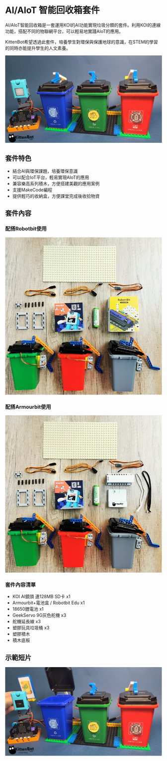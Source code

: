 # AI/AIoT 智能回收箱套件

AI/AIoT智能回收箱是一套運用KOI的AI功能實現垃圾分類的套件。利用KOI的連線功能，搭配不同的物聯網平台，可以輕易地實踐AIoT的應用。

KittenBot希望透過此套件，培養學生對環保與保護地球的意識，在STEM的學習的同時亦能提升學生的人文素養。

![](./images/1.png)

## 套件特色

- 結合AI與環保課題，培養環保意識
- 可以配合IoT平台，輕易實現AIoT的應用
- 兼容樂高系列積木，方便搭建美觀的應用案例
- 支援MakeCode編程
- 提供輕巧的收納盒，方便課堂完成後收拾物資

## 套件內容

### 配搭Robotbit使用

![](./images/2.jpeg)

### 配搭Armourbit使用

![](./images/3.jpg)

### 套件內容清單

- KOI AI鏡頭 連128MB SD卡 x1
- Armourbit+電池盒 / Robotbit Edu x1
- 18650鋰電池 x1
- GeekServo 9G灰色舵機 x3
- 舵機延長線 x3
- 塑膠玩具垃圾桶 x3
- 塑膠積木
- 積木底板

## 示範短片

[![](images/4.png)](https://www.youtube.com/watch?v=0fLbJzQTp8I)

